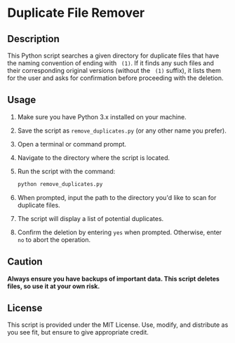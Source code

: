 # Duplicate File Remover

## Description

This Python script searches a given directory for duplicate files that have the naming convention of ending with ` (1)`. If it finds any such files and their corresponding original versions (without the ` (1)` suffix), it lists them for the user and asks for confirmation before proceeding with the deletion.

## Usage

1. Make sure you have Python 3.x installed on your machine.
2. Save the script as `remove_duplicates.py` (or any other name you prefer).
3. Open a terminal or command prompt.
4. Navigate to the directory where the script is located.
5. Run the script with the command:

    ```bash
    python remove_duplicates.py
    ```

6. When prompted, input the path to the directory you'd like to scan for duplicate files.
7. The script will display a list of potential duplicates.
8. Confirm the deletion by entering `yes` when prompted. Otherwise, enter `no` to abort the operation.

## Caution

**Always ensure you have backups of important data. This script deletes files, so use it at your own risk.**

## License

This script is provided under the MIT License. Use, modify, and distribute as you see fit, but ensure to give appropriate credit.
